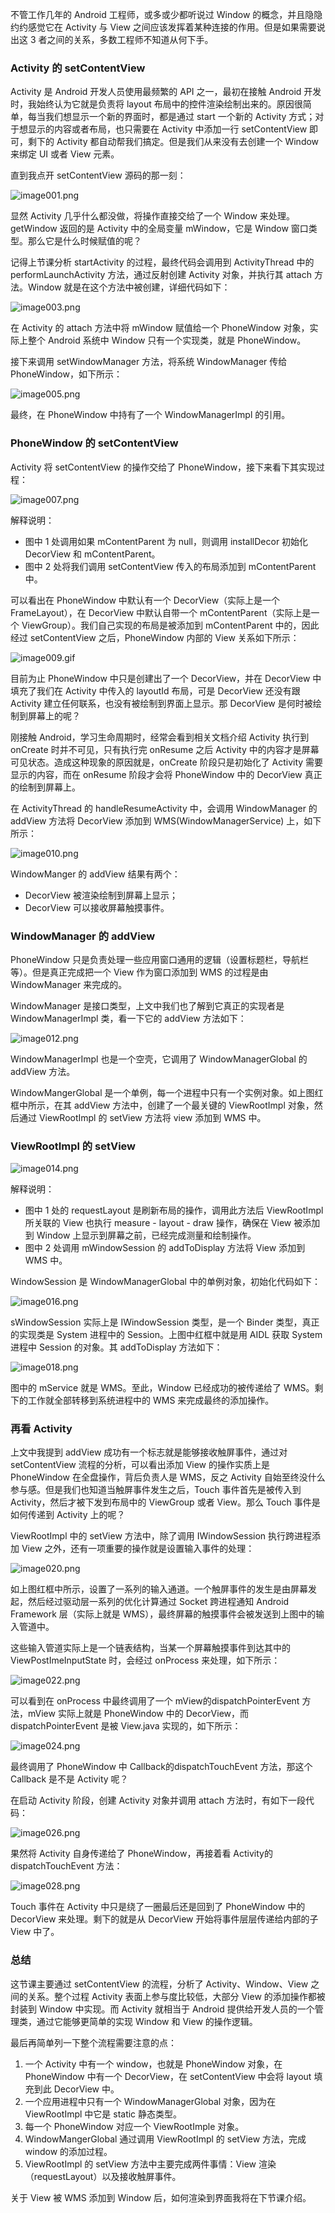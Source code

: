 不管工作几年的 Android 工程师，或多或少都听说过 Window 的概念，并且隐隐约约感觉它在 Activity 与 View 之间应该发挥着某种连接的作用。但是如果需要说出这 3 者之间的关系，多数工程师不知道从何下手。

### Activity 的 setContentView

Activity 是 Android 开发人员使用最频繁的 API 之一，最初在接触 Android 开发时，我始终认为它就是负责将 layout 布局中的控件渲染绘制出来的。原因很简单，每当我们想显示一个新的界面时，都是通过 start 一个新的 Activity 方式；对于想显示的内容或者布局，也只需要在 Activity 中添加一行 setContentView 即可，剩下的 Activity 都自动帮我们搞定。但是我们从来没有去创建一个 Window 来绑定 UI 或者 View 元素。

直到我点开 setContentView 源码的那一刻：

<Image alt="image001.png" src="https://s0.lgstatic.com/i/image/M00/13/AD/Ciqc1F7PgAKANmFOAADG11S4Lw4837.png"/>

显然 Activity 几乎什么都没做，将操作直接交给了一个 Window 来处理。getWindow 返回的是 Activity 中的全局变量 mWindow，它是 Window 窗口类型。那么它是什么时候赋值的呢？

记得上节课分析 startActivity 的过程，最终代码会调用到 ActivityThread 中的 performLaunchActivity 方法，通过反射创建 Activity 对象，并执行其 attach 方法。Window 就是在这个方法中被创建，详细代码如下：

<Image alt="image003.png" src="https://s0.lgstatic.com/i/image/M00/13/B8/CgqCHl7PgAqACpn-AAJnqDQ3KOA739.png"/>

在 Activity 的 attach 方法中将 mWindow 赋值给一个 PhoneWindow 对象，实际上整个 Android 系统中 Window 只有一个实现类，就是 PhoneWindow。

接下来调用 setWindowManager 方法，将系统 WindowManager 传给 PhoneWindow，如下所示：

<Image alt="image005.png" src="https://s0.lgstatic.com/i/image/M00/13/AD/Ciqc1F7PgBOAelC6AAHjMyng_Wc085.png"/>

最终，在 PhoneWindow 中持有了一个 WindowManagerImpl 的引用。

### PhoneWindow 的 setContentView

Activity 将 setContentView 的操作交给了 PhoneWindow，接下来看下其实现过程：

<Image alt="image007.png" src="https://s0.lgstatic.com/i/image/M00/13/AD/Ciqc1F7PgBqASd0pAAP7n2Gt4Eg498.png"/>

解释说明：

* 图中 1 处调用如果 mContentParent 为 null，则调用 installDecor 初始化 DecorView 和 mContentParent。
* 图中 2 处将我们调用 setContentView 传入的布局添加到 mContentParent 中。

可以看出在 PhoneWindow 中默认有一个 DecorView（实际上是一个 FrameLayout），在 DecorView 中默认自带一个 mContentParent（实际上是一个 ViewGroup）。我们自己实现的布局是被添加到 mContentParent 中的，因此经过 setContentView 之后，PhoneWindow 内部的 View 关系如下所示：

<Image alt="image009.gif" src="https://s0.lgstatic.com/i/image/M00/13/B8/CgqCHl7PgCyAce60AGnE3SJ9tVE104.gif"/>

目前为止 PhoneWindow 中只是创建出了一个 DecorView，并在 DecorView 中填充了我们在 Activity 中传入的 layoutId 布局，可是 DecorView 还没有跟 Activity 建立任何联系，也没有被绘制到界面上显示。那 DecorView 是何时被绘制到屏幕上的呢？

刚接触 Android，学习生命周期时，经常会看到相关文档介绍 Activity 执行到 onCreate 时并不可见，只有执行完 onResume 之后 Activity 中的内容才是屏幕可见状态。造成这种现象的原因就是，onCreate 阶段只是初始化了 Activity 需要显示的内容，而在 onResume 阶段才会将 PhoneWindow 中的 DecorView 真正的绘制到屏幕上。

在 ActivityThread 的 handleResumeActivity 中，会调用 WindowManager 的 addView 方法将 DecorView 添加到 WMS(WindowManagerService) 上，如下所示：

<Image alt="image010.png" src="https://s0.lgstatic.com/i/image/M00/13/AD/Ciqc1F7PgDaAOrw3AAE3iA8KKNw169.png"/>

WindowManger 的 addView 结果有两个：

* DecorView 被渲染绘制到屏幕上显示；
* DecorView 可以接收屏幕触摸事件。

### WindowManager 的 addView

PhoneWindow 只是负责处理一些应用窗口通用的逻辑（设置标题栏，导航栏等）。但是真正完成把一个 View 作为窗口添加到 WMS 的过程是由 WindowManager 来完成的。

WindowManager 是接口类型，上文中我们也了解到它真正的实现者是 WindowManagerImpl 类，看一下它的 addView 方法如下：

<Image alt="image012.png" src="https://s0.lgstatic.com/i/image/M00/13/AD/Ciqc1F7PgD6AcZI6AAIzA8-Xsig291.png"/>

WindowManagerImpl 也是一个空壳，它调用了 WindowManagerGlobal 的 addView 方法。

WindowMangerGlobal 是一个单例，每一个进程中只有一个实例对象。如上图红框中所示，在其 addView 方法中，创建了一个最关键的 ViewRootImpl 对象，然后通过 ViewRootImpl 的 setView 方法将 view 添加到 WMS 中。

### ViewRootImpl 的 setView

<Image alt="image014.png" src="https://s0.lgstatic.com/i/image/M00/13/B9/CgqCHl7PgEuAVlqNAAMzivClFm0075.png"/>

解释说明：

* 图中 1 处的 requestLayout 是刷新布局的操作，调用此方法后 ViewRootImpl 所关联的 View 也执行 measure - layout - draw 操作，确保在 View 被添加到 Window 上显示到屏幕之前，已经完成测量和绘制操作。
* 图中 2 处调用 mWindowSession 的 addToDisplay 方法将 View 添加到 WMS 中。

WindowSession 是 WindowManagerGlobal 中的单例对象，初始化代码如下：

<Image alt="image016.png" src="https://s0.lgstatic.com/i/image/M00/13/B9/CgqCHl7PgGmAPCMCAAIs7aHgwqU978.png"/>

sWindowSession 实际上是 IWindowSession 类型，是一个 Binder 类型，真正的实现类是 System 进程中的 Session。上图中红框中就是用 AIDL 获取 System 进程中 Session 的对象。其 addToDisplay 方法如下：

<Image alt="image018.png" src="https://s0.lgstatic.com/i/image/M00/13/B9/CgqCHl7PgHKARwpiAAFJ5MgWKvw395.png"/>

图中的 mService 就是 WMS。至此，Window 已经成功的被传递给了 WMS。剩下的工作就全部转移到系统进程中的 WMS 来完成最终的添加操作。

### 再看 Activity

上文中我提到 addView 成功有一个标志就是能够接收触屏事件，通过对 setContentView 流程的分析，可以看出添加 View 的操作实质上是 PhoneWindow 在全盘操作，背后负责人是 WMS，反之 Activity 自始至终没什么参与感。但是我们也知道当触屏事件发生之后，Touch 事件首先是被传入到 Activity，然后才被下发到布局中的 ViewGroup 或者 View。那么 Touch 事件是如何传递到 Activity 上的呢？

ViewRootImpl 中的 setView 方法中，除了调用 IWindowSession 执行跨进程添加 View 之外，还有一项重要的操作就是设置输入事件的处理：

<Image alt="image020.png" src="https://s0.lgstatic.com/i/image/M00/13/B9/CgqCHl7PgK-AL2fMAAK6TpXdsUE730.png"/>

如上图红框中所示，设置了一系列的输入通道。一个触屏事件的发生是由屏幕发起，然后经过驱动层一系列的优化计算通过 Socket 跨进程通知 Android Framework 层（实际上就是 WMS），最终屏幕的触摸事件会被发送到上图中的输入管道中。

这些输入管道实际上是一个链表结构，当某一个屏幕触摸事件到达其中的 ViewPostImeInputState 时，会经过 onProcess 来处理，如下所示：

<Image alt="image022.png" src="https://s0.lgstatic.com/i/image/M00/13/AD/Ciqc1F7PgLiAJe-pAAJ6jH_d6LI466.png"/>

可以看到在 onProcess 中最终调用了一个 mView的dispatchPointerEvent 方法，mView 实际上就是 PhoneWindow 中的 DecorView，而 dispatchPointerEvent 是被 View.java 实现的，如下所示：

<Image alt="image024.png" src="https://s0.lgstatic.com/i/image/M00/13/AE/Ciqc1F7PgL-Ael3TAAGG3hOWz7c334.png"/>

最终调用了 PhoneWindow 中 Callback的dispatchTouchEvent 方法，那这个 Callback 是不是 Activity 呢？

在启动 Activity 阶段，创建 Activity 对象并调用 attach 方法时，有如下一段代码：

<Image alt="image026.png" src="https://s0.lgstatic.com/i/image/M00/13/B9/CgqCHl7PgMWAK3YXAAFov0zmVp8411.png"/>

果然将 Activity 自身传递给了 PhoneWindow，再接着看 Activity的dispatchTouchEvent 方法：

<Image alt="image028.png" src="https://s0.lgstatic.com/i/image/M00/13/AE/Ciqc1F7PgOaAP2RfAAFMfPeyKsk286.png"/>

Touch 事件在 Activity 中只是绕了一圈最后还是回到了 PhoneWindow 中的 DecorView 来处理。剩下的就是从 DecorView 开始将事件层层传递给内部的子 View 中了。

### 总结

这节课主要通过 setContentView 的流程，分析了 Activity、Window、View 之间的关系。整个过程 Activity 表面上参与度比较低，大部分 View 的添加操作都被封装到 Window 中实现。而 Activity 就相当于 Android 提供给开发人员的一个管理类，通过它能够更简单的实现 Window 和 View 的操作逻辑。

最后再简单列一下整个流程需要注意的点：

1. 一个 Activity 中有一个 window，也就是 PhoneWindow 对象，在 PhoneWindow 中有一个 DecorView，在 setContentView 中会将 layout 填充到此 DecorView 中。
2. 一个应用进程中只有一个 WindowManagerGlobal 对象，因为在 ViewRootImpl 中它是 static 静态类型。
3. 每一个 PhoneWindow 对应一个 ViewRootImple 对象。
4. WindowMangerGlobal 通过调用 ViewRootImpl 的 setView 方法，完成 window 的添加过程。
5. ViewRootImpl 的 setView 方法中主要完成两件事情：View 渲染（requestLayout）以及接收触屏事件。

关于 View 被 WMS 添加到 Window 后，如何渲染到界面我将在下节课介绍。
